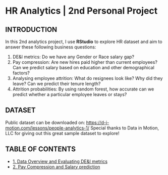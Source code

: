 # HR Analytics | 2nd Personal Project

## INTRODUCTION

In this 2nd analytics project, I use **RStudio** to explore HR dataset and aim to answer these following business questions:

1. DE&I metrics: Do we have any Gender or Race salary gap?
2. Pay compression: Are new hires paid higher than current employees? Can we predict salary based on education and other demographical factors?
3. Analysing employee attrition: What do resignees look like? Why did they leave? Can we predict their tenure length?
4. Attrition probabilities: By using random forest, how accurate can we predict whether a particular employee leaves or stays?

## DATASET
Public dataset can be downloaded on:
https://d-i-motion.com/lessons/people-analytics-1/
Special thanks to Data in Motion, LLC for giving out this great sample dataset to explore!

## TABLE OF CONTENTS

* [1. Data Overview and Evaluating DE&I metrics](https://github.com/duongvu1311/2023_hr_analytics/blob/main/Gender%20and%20Race%20pay%20gap.Rmd)
* [2. Pay Compression and Salary prediction](https://github.com/duongvu1311/2023_hr_analytics/blob/main/Pay%20Compression.Rmd)
